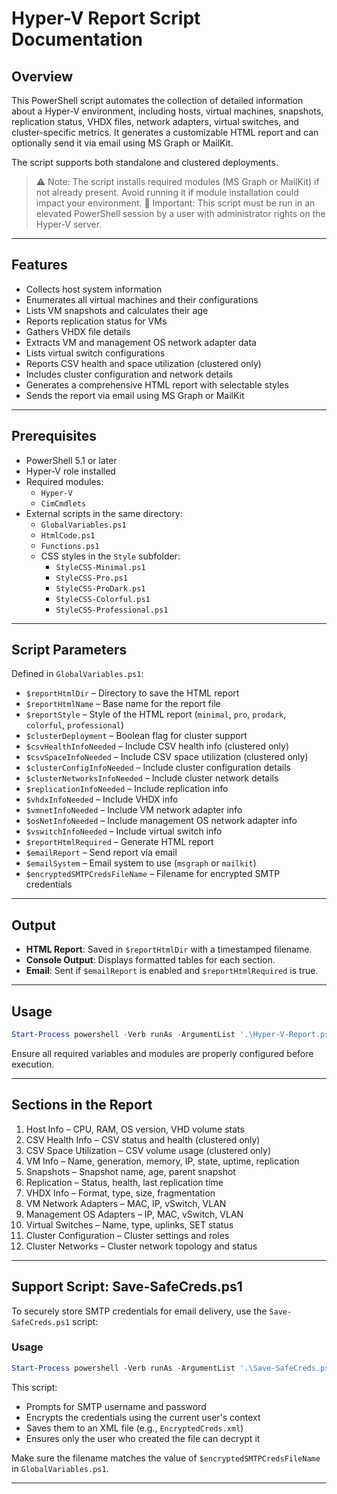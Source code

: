 
# Hyper-V Report Script Documentation

## Overview

This PowerShell script automates the collection of detailed information about a Hyper-V environment, including hosts, virtual machines, snapshots, replication status, VHDX files, network adapters, virtual switches, and cluster-specific metrics. It generates a customizable HTML report and can optionally send it via email using MS Graph or MailKit.

The script supports both standalone and clustered deployments.

> ⚠️ Note: The script installs required modules (MS Graph or MailKit) if not already present. Avoid running it if module installation could impact your environment.
> 🚨 Important: This script must be run in an elevated PowerShell session by a user with administrator rights on the Hyper-V server.

---

## Features

- Collects host system information
- Enumerates all virtual machines and their configurations
- Lists VM snapshots and calculates their age
- Reports replication status for VMs
- Gathers VHDX file details
- Extracts VM and management OS network adapter data
- Lists virtual switch configurations
- Reports CSV health and space utilization (clustered only)
- Includes cluster configuration and network details
- Generates a comprehensive HTML report with selectable styles
- Sends the report via email using MS Graph or MailKit

---

## Prerequisites

- PowerShell 5.1 or later
- Hyper-V role installed
- Required modules:
  - `Hyper-V`
  - `CimCmdlets`
- External scripts in the same directory:
  - `GlobalVariables.ps1`
  - `HtmlCode.ps1`
  - `Functions.ps1`
  - CSS styles in the `Style` subfolder:
    - `StyleCSS-Minimal.ps1`
    - `StyleCSS-Pro.ps1`
    - `StyleCSS-ProDark.ps1`
    - `StyleCSS-Colorful.ps1`
    - `StyleCSS-Professional.ps1`

---

## Script Parameters

Defined in `GlobalVariables.ps1`:

- `$reportHtmlDir` – Directory to save the HTML report
- `$reportHtmlName` – Base name for the report file
- `$reportStyle` – Style of the HTML report (`minimal`, `pro`, `prodark`, `colorful`, `professional`)
- `$clusterDeployment` – Boolean flag for cluster support
- `$csvHealthInfoNeeded` – Include CSV health info (clustered only)
- `$csvSpaceInfoNeeded` – Include CSV space utilization (clustered only)
- `$clusterConfigInfoNeeded` – Include cluster configuration details
- `$clusterNetworksInfoNeeded` – Include cluster network details
- `$replicationInfoNeeded` – Include replication info
- `$vhdxInfoNeeded` – Include VHDX info
- `$vmnetInfoNeeded` – Include VM network adapter info
- `$osNetInfoNeeded` – Include management OS network adapter info
- `$vswitchInfoNeeded` – Include virtual switch info
- `$reportHtmlRequired` – Generate HTML report
- `$emailReport` – Send report via email
- `$emailSystem` – Email system to use (`msgraph` or `mailkit`)
- `$encryptedSMTPCredsFileName` – Filename for encrypted SMTP credentials

---

## Output

- **HTML Report**: Saved in `$reportHtmlDir` with a timestamped filename.
- **Console Output**: Displays formatted tables for each section.
- **Email**: Sent if `$emailReport` is enabled and `$reportHtmlRequired` is true.

---

## Usage

```powershell
Start-Process powershell -Verb runAs -ArgumentList '.\Hyper-V-Report.ps1'
```

Ensure all required variables and modules are properly configured before execution.

---

## Sections in the Report

1. Host Info – CPU, RAM, OS version, VHD volume stats
2. CSV Health Info – CSV status and health (clustered only)
3. CSV Space Utilization – CSV volume usage (clustered only)
4. VM Info – Name, generation, memory, IP, state, uptime, replication
5. Snapshots – Snapshot name, age, parent snapshot
6. Replication – Status, health, last replication time
7. VHDX Info – Format, type, size, fragmentation
8. VM Network Adapters – MAC, IP, vSwitch, VLAN
9. Management OS Adapters – IP, MAC, vSwitch, VLAN
10. Virtual Switches – Name, type, uplinks, SET status
11. Cluster Configuration – Cluster settings and roles
12. Cluster Networks – Cluster network topology and status

---

## Support Script: Save-SafeCreds.ps1

To securely store SMTP credentials for email delivery, use the `Save-SafeCreds.ps1` script:

### Usage

```powershell
Start-Process powershell -Verb runAs -ArgumentList '.\Save-SafeCreds.ps1'
```

This script:
- Prompts for SMTP username and password
- Encrypts the credentials using the current user's context
- Saves them to an XML file (e.g., `EncryptedCreds.xml`)
- Ensures only the user who created the file can decrypt it

Make sure the filename matches the value of `$encryptedSMTPCredsFileName` in `GlobalVariables.ps1`.

---
